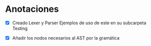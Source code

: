 # Anotaciones

-[x] Creado Lexer y Parser Ejemplos de uso de este en  su subcarpeta
Testing

-[x] Añadir los nodos necesarios al AST por la gramática


